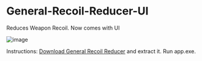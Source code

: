 # General-Recoil-Reducer-UI

Reduces Weapon Recoil. Now comes with UI

![image](https://github.com/user-attachments/assets/4b6a2707-64a2-4948-a0bd-f1fa3ef6d3fd)


Instructions:
[Download General Recoil Reducer](https://github.com/R3KT69/General-Recoil-Reducer-UI/raw/refs/heads/main/General%20Recoil%20Reducer.7z)
 and extract it. Run app.exe.

